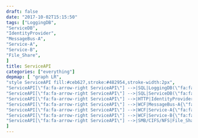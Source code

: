 ```yaml
---
draft: false
date: "2017-10-02T15:15:50"
tags: ["LoggingDB",
"ServiceDB",
"IdentityProvider",
"MessageBus-A",
"Service-A",
"Service-B",
"File_Share",
]
title: ServiceAPI
categories: ["everything"]
depmap: [ "graph LR",
"style ServiceAPI fill:#ceb627,stroke:#482954,stroke-width:2px",
"ServiceAPI[\"fa:fa-arrow-right ServiceAPI\"] -->|SQL|LoggingDB(\"fa:fa-database LoggingDB\")",
"ServiceAPI[\"fa:fa-arrow-right ServiceAPI\"] -->|SQL|ServiceDB(\"fa:fa-database ServiceDB\")",
"ServiceAPI[\"fa:fa-arrow-right ServiceAPI\"] -->|HTTP|IdentityProvider((\"fa:fa-globe IdentityProvider\"))",
"ServiceAPI[\"fa:fa-arrow-right ServiceAPI\"] -->|WCF|MessageBus-A{\"fa:fa-tasks MessageBus-A\"}",
"ServiceAPI[\"fa:fa-arrow-right ServiceAPI\"] -->|WCF|Service-A{\"fa:fa-tasks Service-A\"}",
"ServiceAPI[\"fa:fa-arrow-right ServiceAPI\"] -->|WCF|Service-B{\"fa:fa-tasks Service-B\"}",
"ServiceAPI[\"fa:fa-arrow-right ServiceAPI\"] -->|SMB/CIFS/NFS|File_Share[\"fa:fa-files-o File_Share\"]",
]
---
```

			
